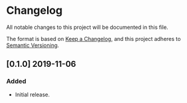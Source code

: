 # Changelog
All notable changes to this project will be documented in this file.

The format is based on [Keep a Changelog][1], and this project adheres to [Semantic Versioning][2].

## [0.1.0] 2019-11-06
### Added
 - Initial release.

[1]: https://keepachangelog.com/en/1.0.0/
[2]: https://semver.org/spec/v2.0.0.html
